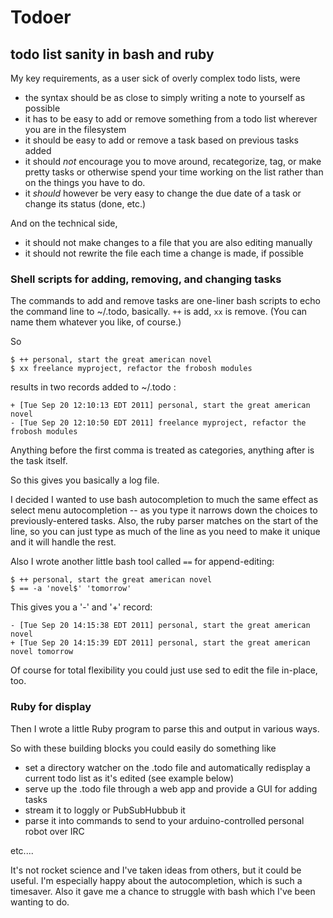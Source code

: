 # Todoer
## todo list sanity in bash and ruby

My key requirements, as a user sick of overly complex todo lists, were

- the syntax should be as close to simply writing a note to yourself as possible
- it has to be easy to add or remove something from a todo list wherever you are in the filesystem
- it should be easy to add or remove a task based on previous tasks added
- it should _not_ encourage you to move around, recategorize, tag, or make pretty tasks or otherwise spend your time working on the list rather than on the things you have to do.
- it _should_ however be very easy to change the due date of a task or change its status (done, etc.) 

And on the technical side,

- it should not make changes to a file that you are also editing manually
- it should not rewrite the file each time a change is made, if possible

### Shell scripts for adding, removing, and changing tasks

The commands to add and remove tasks are one-liner bash scripts to echo the command line to ~/.todo, basically. `++` is add, `xx` is remove. (You can name them whatever you like, of course.)

So
    
    $ ++ personal, start the great american novel
    $ xx freelance myproject, refactor the frobosh modules

results in two records added to ~/.todo :

    + [Tue Sep 20 12:10:13 EDT 2011] personal, start the great american novel
    - [Tue Sep 20 12:10:50 EDT 2011] freelance myproject, refactor the frobosh modules

Anything before the first comma is treated as categories, anything after is the task itself.

So this gives you basically a log file. 

I decided I wanted to use bash autocompletion to much the same effect as select menu autocompletion -- as you type it narrows down the choices to previously-entered tasks. Also, the ruby parser matches on the start of the line, so you can just type as much of the line as you need to make it unique and it will handle the rest.

Also I wrote another little bash tool called `==` for append-editing:

    $ ++ personal, start the great american novel
    $ == -a 'novel$' 'tomorrow'

This gives you a '-' and '+' record:

    - [Tue Sep 20 14:15:38 EDT 2011] personal, start the great american novel
    + [Tue Sep 20 14:15:39 EDT 2011] personal, start the great american novel tomorrow

Of course for total flexibility you could just use sed to edit the file in-place, too.

### Ruby for display

Then I wrote a little Ruby program to parse this and output in various ways.

So with these building blocks you could easily do something like 

- set a directory watcher on the .todo file and automatically redisplay a current todo list as it's edited (see example below)
- serve up the .todo file through a web app and provide a GUI for adding tasks
- stream it to loggly or PubSubHubbub it
- parse it into commands to send to your arduino-controlled personal robot over IRC

etc....

It's not rocket science and I've taken ideas from others, but it could be useful. I'm especially happy about the autocompletion, which is such a timesaver. Also it gave me a chance to struggle with bash which I've been wanting to do.

